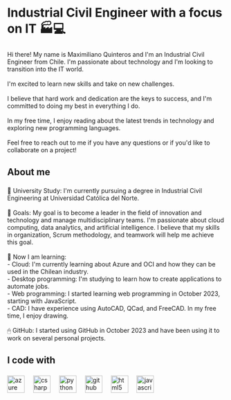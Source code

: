 <h1 align="left">Industrial Civil Engineer with a focus on IT 🏭💻</h1>

###

<p align="left">Hi there! My name is Maximiliano Quinteros and I'm an Industrial Civil Engineer from Chile. I'm passionate about technology and I'm looking to transition into the IT world.<br><br>I'm excited to learn new skills and take on new challenges.<br><br>I believe that hard work and dedication are the keys to success, and I'm committed to doing my best in everything I do.<br><br>In my free time, I enjoy reading about the latest trends in technology and exploring new programming languages.<br><br>Feel free to reach out to me if you have any questions or if you'd like to collaborate on a project!</p>

###

<h2 align="left">About me</h2>

###

<p align="left">🏢 University Study: I'm currently pursuing a degree in Industrial Civil Engineering at Universidad Católica del Norte.<br><br>🎯 Goals: My goal is to become a leader in the field of innovation and technology and manage multidisciplinary teams. I'm passionate about cloud computing, data analytics, and artificial intelligence. I believe that my skills in organization, Scrum methodology, and teamwork will help me achieve this goal.<br><br>📕 Now I am learning:<br>- Cloud: I'm currently learning about Azure and OCI and how they can be used in the Chilean industry.<br>- Desktop programming: I'm studying to learn how to create applications to automate jobs.<br>- Web programming: I started learning web programming in October 2023, starting with JavaScript.<br>- CAD: I have experience using AutoCAD, QCad, and FreeCAD. In my free time, I enjoy drawing.<br><br>🖱 GitHub: I started using GitHub in October 2023 and have been using it to work on several personal projects.</p>

###

<h2 align="left">I code with</h2>

###

<div align="left">
  <img src="https://cdn.jsdelivr.net/gh/devicons/devicon/icons/azure/azure-original.svg" height="40" alt="azure logo"  />
  <img width="12" />
  <img src="https://cdn.jsdelivr.net/gh/devicons/devicon/icons/csharp/csharp-original.svg" height="40" alt="csharp logo"  />
  <img width="12" />
  <img src="https://cdn.jsdelivr.net/gh/devicons/devicon/icons/python/python-original.svg" height="40" alt="python logo"  />
  <img width="12" />
  <img src="https://cdn.jsdelivr.net/gh/devicons/devicon/icons/github/github-original.svg" height="40" alt="github logo"  />
  <img width="12" />
  <img src="https://cdn.jsdelivr.net/gh/devicons/devicon/icons/html5/html5-original.svg" height="40" alt="html5 logo"  />
  <img width="12" />
  <img src="https://cdn.jsdelivr.net/gh/devicons/devicon/icons/javascript/javascript-original.svg" height="40" alt="javascript logo"  />
</div>

###

